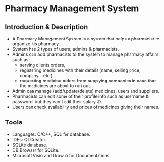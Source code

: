 # Pharmacy Management System

## Introduction & Description
- A Pharmacy Management System is a system that helps a pharmacist to organize his pharmacy.
- System has 2 types of users; admins & pharmacists.
- Admins can add pharmacists to the system to manage pharmacy affairs such as:
  * serving clients orders,
  * registering medicines with their details (name, selling price, company… etc.),
  * requesting medicine orders from supplying companies in case that the medicines are about to run out.
- Admin can manage (add/update/delete) medicines, users and suppliers.
- Pharmacists can edit some of their profile info such as username & password, but they can't edit their salary :D.
- Users can check availability and prices of medicines giving their names.
## Tools
- Languages: C/C++, SQL for database.
- IDEs: Qt Creator.
- SQLite database.
- DB Browser for SQLite.
- Microsoft Visio and Draw.io for Documentations.
